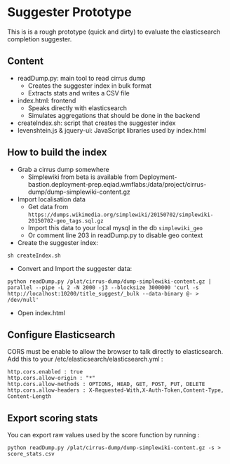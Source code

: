# Suggester Prototype

This is is a rough prototype (quick and dirty) to evaluate the elasticsearch
completion suggester.

## Content

* readDump.py: main tool to read cirrus dump
  * Creates the suggester index in bulk format
  * Extracts stats and writes a CSV file
* index.html: frontend
  * Speaks directly with elasticsearch
  * Simulates aggregations that should be done in the backend
* createIndex.sh: script that creates the suggester index
* levenshtein.js & jquery-ui: JavaScript libraries used by index.html

## How to build the index

* Grab a cirrus dump somewhere
  * Simplewiki from beta is available from Deployment-bastion.deployment-prep.eqiad.wmflabs:/data/project/cirrus-dump/dump-simplewiki-content.gz
* Import localisation data
  * Get data from `https://dumps.wikimedia.org/simplewiki/20150702/simplewiki-20150702-geo_tags.sql.gz`
  * Import this data to your local mysql in the db `simplewiki_geo`
  * Or comment line 203 in readDump.py to disable geo context
* Create the suggester index:
```shell
sh createIndex.sh
```
* Convert and Import the suggester data:
```shell
python readDump.py /plat/cirrus-dump/dump-simplewiki-content.gz | parallel --pipe -L 2 -N 2000 -j3 --blocksize 3000000 'curl -s http://localhost:10200/title_suggest/_bulk --data-binary @- > /dev/null'
```
* Open index.html

## Configure Elasticsearch
CORS must be enable to allow the browser to talk directly to elasticsearch. Add this to your /etc/elasticsearch/elasticsearch.yml :

```
http.cors.enabled : true
http.cors.allow-origin : "*"
http.cors.allow-methods : OPTIONS, HEAD, GET, POST, PUT, DELETE
http.cors.allow-headers : X-Requested-With,X-Auth-Token,Content-Type, Content-Length
```

## Export scoring stats
You can export raw values used by the score function by running :
```shell
python readDump.py /plat/cirrus-dump/dump-simplewiki-content.gz -s > score_stats.csv
```
